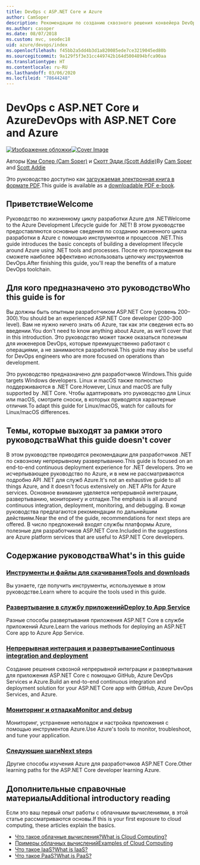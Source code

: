 ```yaml
---
title: DevOps с ASP.NET Core и Azure
author: CamSoper
description: Рекомендации по созданию сквозного решения конвейера DevOps для приложения ASP.NET Core, размещенного в Azure.
ms.author: casoper
ms.date: 08/07/2018
ms.custom: mvc, seodec18
uid: azure/devops/index
ms.openlocfilehash: f45bb2a5dd4b3d1a820085ede7ce3219045ed80b
ms.sourcegitcommit: 9a129f5f3e31cc449742b164d5004894bfca90aa
ms.translationtype: HT
ms.contentlocale: ru-RU
ms.lasthandoff: 03/06/2020
ms.locfileid: "78644248"
---
```

# <a name="devops-with-aspnet-core-and-azure"></a><span data-ttu-id="88492-103">DevOps с ASP.NET Core и Azure</span><span class="sxs-lookup"><span data-stu-id="88492-103">DevOps with ASP.NET Core and Azure</span></span>

<span data-ttu-id="88492-104">[![Изображение обложки](./media/cover-large.png)](https://aka.ms/devopsbook)</span><span class="sxs-lookup"><span data-stu-id="88492-104">[![Cover Image](./media/cover-large.png)](https://aka.ms/devopsbook)</span></span>

<span data-ttu-id="88492-105">Авторы [Кэм Сопер (Cam Soper)](https://twitter.com/camsoper) и [Скотт Эдди (Scott Addie)](https://twitter.com/scottaddie)</span><span class="sxs-lookup"><span data-stu-id="88492-105">By [Cam Soper](https://twitter.com/camsoper) and [Scott Addie](https://twitter.com/scottaddie)</span></span>

<span data-ttu-id="88492-106">Это руководство доступно как [загружаемая электронная книга в формате PDF](https://aka.ms/devopsbook).</span><span class="sxs-lookup"><span data-stu-id="88492-106">This guide is available as a [downloadable PDF e-book](https://aka.ms/devopsbook).</span></span>

## <a name="welcome"></a><span data-ttu-id="88492-107">Приветствие</span><span class="sxs-lookup"><span data-stu-id="88492-107">Welcome</span></span> 

<span data-ttu-id="88492-108">Руководство по жизненному циклу разработки Azure для .NET</span><span class="sxs-lookup"><span data-stu-id="88492-108">Welcome to the Azure Development Lifecycle guide for .NET!</span></span> <span data-ttu-id="88492-109">В этом руководстве предоставляются основные сведения по созданию жизненного цикла разработки в Azure с помощью инструментов и процессов .NET.</span><span class="sxs-lookup"><span data-stu-id="88492-109">This guide introduces the basic concepts of building a development lifecycle around Azure using .NET tools and processes.</span></span> <span data-ttu-id="88492-110">После его прохождения вы сможете наиболее эффективно использовать цепочку инструментов DevOps.</span><span class="sxs-lookup"><span data-stu-id="88492-110">After finishing this guide, you'll reap the benefits of a mature DevOps toolchain.</span></span>

## <a name="who-this-guide-is-for"></a><span data-ttu-id="88492-111">Для кого предназначено это руководство</span><span class="sxs-lookup"><span data-stu-id="88492-111">Who this guide is for</span></span>

<span data-ttu-id="88492-112">Вы должны быть опытным разработчиком ASP.NET Core (уровень 200–300).</span><span class="sxs-lookup"><span data-stu-id="88492-112">You should be an experienced ASP.NET Core developer (200-300 level).</span></span> <span data-ttu-id="88492-113">Вам не нужно ничего знать об Azure, так как эти сведения есть во введении.</span><span class="sxs-lookup"><span data-stu-id="88492-113">You don't need to know anything about Azure, as we'll cover that in this introduction.</span></span> <span data-ttu-id="88492-114">Это руководство может также оказаться полезным для инженеров DevOps, которые преимущественно работают с операциями, а не занимаются разработкой.</span><span class="sxs-lookup"><span data-stu-id="88492-114">This guide may also be useful for DevOps engineers who are more focused on operations than development.</span></span>

<span data-ttu-id="88492-115">Это руководство предназначено для разработчиков Windows.</span><span class="sxs-lookup"><span data-stu-id="88492-115">This guide targets Windows developers.</span></span> <span data-ttu-id="88492-116">Linux и macOS также полностью поддерживаются в .NET Core.</span><span class="sxs-lookup"><span data-stu-id="88492-116">However, Linux and macOS are fully supported by .NET Core.</span></span> <span data-ttu-id="88492-117">Чтобы адаптировать это руководство для Linux или macOS, смотрите сноски, в которых приводятся характерные отличия.</span><span class="sxs-lookup"><span data-stu-id="88492-117">To adapt this guide for Linux/macOS, watch for callouts for Linux/macOS differences.</span></span>

## <a name="what-this-guide-doesnt-cover"></a><span data-ttu-id="88492-118">Темы, которые выходят за рамки этого руководства</span><span class="sxs-lookup"><span data-stu-id="88492-118">What this guide doesn't cover</span></span>

<span data-ttu-id="88492-119">В этом руководстве приводятся рекомендации для разработчиков .NET по сквозному непрерывному развертыванию.</span><span class="sxs-lookup"><span data-stu-id="88492-119">This guide is focused on an end-to-end continuous deployment experience for .NET developers.</span></span> <span data-ttu-id="88492-120">Это не исчерпывающее руководство по Azure, и в нем не рассматриваются подробно API .NET для служб Azure.</span><span class="sxs-lookup"><span data-stu-id="88492-120">It's not an exhaustive guide to all things Azure, and it doesn't focus extensively on .NET APIs for Azure services.</span></span> <span data-ttu-id="88492-121">Основное внимание уделяется непрерывной интеграции, развертыванию, мониторингу и отладке.</span><span class="sxs-lookup"><span data-stu-id="88492-121">The emphasis is all around continuous integration, deployment, monitoring, and debugging.</span></span> <span data-ttu-id="88492-122">В конце руководства предлагаются рекомендации по дальнейшим действиям.</span><span class="sxs-lookup"><span data-stu-id="88492-122">Near the end of the guide, recommendations for next steps are offered.</span></span> <span data-ttu-id="88492-123">В число предложений входят службы платформы Azure, полезные для разработчиков ASP.NET Core.</span><span class="sxs-lookup"><span data-stu-id="88492-123">Included in the suggestions are Azure platform services that are useful to ASP.NET Core developers.</span></span>

## <a name="whats-in-this-guide"></a><span data-ttu-id="88492-124">Содержание руководства</span><span class="sxs-lookup"><span data-stu-id="88492-124">What's in this guide</span></span>

### <a name="tools-and-downloads"></a>[<span data-ttu-id="88492-125">Инструменты и файлы для скачивания</span><span class="sxs-lookup"><span data-stu-id="88492-125">Tools and downloads</span></span>](xref:azure/devops/tools-and-downloads)

<span data-ttu-id="88492-126">Вы узнаете, где получить инструменты, используемые в этом руководстве.</span><span class="sxs-lookup"><span data-stu-id="88492-126">Learn where to acquire the tools used in this guide.</span></span>

### <a name="deploy-to-app-service"></a>[<span data-ttu-id="88492-127">Развертывание в службу приложений</span><span class="sxs-lookup"><span data-stu-id="88492-127">Deploy to App Service</span></span>](xref:azure/devops/deploy-to-app-service)

<span data-ttu-id="88492-128">Разные способы развертывания приложения ASP.NET Core в службе приложений Azure.</span><span class="sxs-lookup"><span data-stu-id="88492-128">Learn the various methods for deploying an ASP.NET Core app to Azure App Service.</span></span>

### <a name="continuous-integration-and-deployment"></a>[<span data-ttu-id="88492-129">Непрерывная интеграция и развертывание</span><span class="sxs-lookup"><span data-stu-id="88492-129">Continuous integration and deployment</span></span>](xref:azure/devops/cicd)

<span data-ttu-id="88492-130">Создание решения сквозной непрерывной интеграции и развертывания для приложения ASP.NET Core с помощью GitHub, Azure DevOps Services и Azure.</span><span class="sxs-lookup"><span data-stu-id="88492-130">Build an end-to-end continuous integration and deployment solution for your ASP.NET Core app with GitHub, Azure DevOps Services, and Azure.</span></span>

### <a name="monitor-and-debug"></a>[<span data-ttu-id="88492-131">Мониторинг и отладка</span><span class="sxs-lookup"><span data-stu-id="88492-131">Monitor and debug</span></span>](xref:azure/devops/monitor)

<span data-ttu-id="88492-132">Мониторинг, устранение неполадок и настройка приложения с помощью инструментов Azure.</span><span class="sxs-lookup"><span data-stu-id="88492-132">Use Azure's tools to monitor, troubleshoot, and tune your application.</span></span>

### <a name="next-steps"></a>[<span data-ttu-id="88492-133">Следующие шаги</span><span class="sxs-lookup"><span data-stu-id="88492-133">Next steps</span></span>](xref:azure/devops/next-steps)

<span data-ttu-id="88492-134">Другие способы изучения Azure для разработчиков ASP.NET Core.</span><span class="sxs-lookup"><span data-stu-id="88492-134">Other learning paths for the ASP.NET Core developer learning Azure.</span></span>

## <a name="additional-introductory-reading"></a><span data-ttu-id="88492-135">Дополнительные справочные материалы</span><span class="sxs-lookup"><span data-stu-id="88492-135">Additional introductory reading</span></span>

<span data-ttu-id="88492-136">Если это ваш первый опыт работы с облачными вычислениями, в этой статье рассматриваются основы.</span><span class="sxs-lookup"><span data-stu-id="88492-136">If this is your first exposure to cloud computing, these articles explain the basics.</span></span>

* [<span data-ttu-id="88492-137">Что такое облачные вычисления?</span><span class="sxs-lookup"><span data-stu-id="88492-137">What is Cloud Computing?</span></span>](https://azure.microsoft.com/overview/what-is-cloud-computing/)
* [<span data-ttu-id="88492-138">Примеры облачных вычислений</span><span class="sxs-lookup"><span data-stu-id="88492-138">Examples of Cloud Computing</span></span>](https://azure.microsoft.com/overview/examples-of-cloud-computing/)
* [<span data-ttu-id="88492-139">Что такое IaaS?</span><span class="sxs-lookup"><span data-stu-id="88492-139">What is IaaS?</span></span>](https://azure.microsoft.com/overview/what-is-iaas/)
* [<span data-ttu-id="88492-140">Что такое PaaS?</span><span class="sxs-lookup"><span data-stu-id="88492-140">What is PaaS?</span></span>](https://azure.microsoft.com/overview/what-is-paas/)
